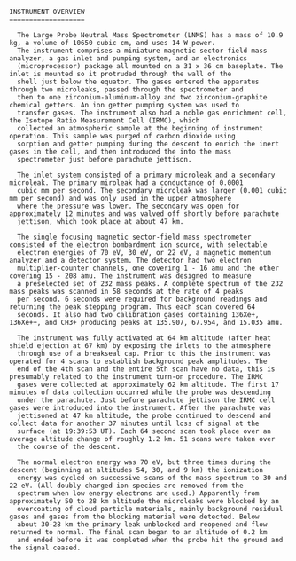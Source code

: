 
 
    INSTRUMENT OVERVIEW
    ===================
 
      The Large Probe Neutral Mass Spectrometer (LNMS) has a mass of 10.9 kg, a volume of 10650 cubic cm, and uses 14 W power. 
      The instrument comprises a miniature magnetic sector-field mass analyzer, a gas inlet and pumping system, and an electronics 
      (microprocessor) package all mounted on a 31 x 36 cm baseplate. The inlet is mounted so it protruded through the wall of the 
      shell just below the equator. The gases entered the apparatus through two microleaks, passed through the spectrometer and 
      then to one zirconium-aluminum-alloy and two zirconium-graphite chemical getters. An ion getter pumping system was used to 
      transfer gases. The instrument also had a noble gas enrichment cell, the Isotope Ratio Measurement Cell (IRMC), which 
      collected an atmospheric sample at the beginning of instrument operation. This sample was purged of carbon dioxide using 
      sorption and getter pumping during the descent to enrich the inert gases in the cell, and then introduced the into the mass 
      spectrometer just before parachute jettison.
 
      The inlet system consisted of a primary microleak and a secondary microleak. The primary miroleak had a conductance of 0.0001 
      cubic mm per second. The secondary microleak was larger (0.001 cubic mm per second) and was only used in the upper atmosphere 
      where the pressure was lower. The secondary was open for approximately 12 minutes and was valved off shortly before parachute 
      jettison, which took place at about 47 km.
 
      The single focusing magnetic sector-field mass spectrometer consisted of the electron bombardment ion source, with selectable 
      electron energies of 70 eV, 30 eV, or 22 eV, a magnetic momentum analyzer and a detector system. The detector had two electron 
      multiplier-counter channels, one covering 1 - 16 amu and the other covering 15 - 208 amu. The instrument was designed to measure 
      a preselected set of 232 mass peaks. A complete spectrum of the 232 mass peaks was scanned in 58 seconds at the rate of 4 peaks 
      per second. 6 seconds were required for background readings and returning the peak stepping program. Thus each scan covered 64 
      seconds. It also had two calibration gases containing 136Xe+, 136Xe++, and CH3+ producing peaks at 135.907, 67.954, and 15.035 amu.
 
      The instrument was fully activated at 64 km altitude (after heat shield ejection at 67 km) by exposing the inlets to the atmosphere 
      through use of a breakseal cap. Prior to this the instrument was operated for 4 scans to establish background peak amplitudes. The 
      end of the 4th scan and the entire 5th scan have no data, this is presumably related to the instrument turn-on procedure. The IRMC 
      gases were collected at approximately 62 km altitude. The first 17 minutes of data collection occurred while the probe was descending 
      under the parachute. Just before parachute jettison the IRMC cell gases were introduced into the instrument. After the parachute was 
      jettisoned at 47 km altitude, the probe continued to descend and collect data for another 37 minutes until loss of signal at the 
      surface (at 19:39:53 UT). Each 64 second scan took place over an average altitude change of roughly 1.2 km. 51 scans were taken over 
      the course of the descent.
 
      The normal electron energy was 70 eV, but three times during the descent (beginning at altitudes 54, 30, and 9 km) the ionization 
      energy was cycled on successive scans of the mass spectrum to 30 and 22 eV. (All doubly charged ion species are removed from the 
      spectrum when low energy electrons are used.) Apparently from approximately 50 to 28 km altitude the microleaks were blocked by an 
      overcoating of cloud particle materials, mainly background residual gases and gases from the blocking material were detected. Below 
      about 30-28 km the primary leak unblocked and reopened and flow returned to normal. The final scan began to an altitude of 0.2 km 
      and ended before it was completed when the probe hit the ground and the signal ceased.
      
        